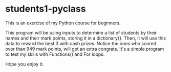 # students1-pyclass
This is an exercise of my Python course for beginners. 

This program will be using inputs to determine a list of students by their names and their mark points, storing it in a dictionary{}. Then, it will use this data to reward the best 3 with cash prizes. Notice the ones who scored over than 949 mark points, will get an extra congrats.
It's a simple program to test my skills with Functions() and For loops. 

Hope you enjoy it. 
